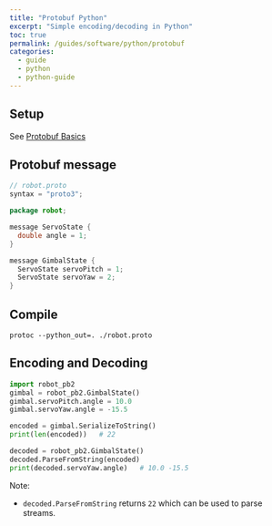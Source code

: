 ```yaml
---
title: "Protobuf Python"
excerpt: "Simple encoding/decoding in Python"
toc: true
permalink: /guides/software/python/protobuf
categories:
  - guide
  - python
  - python-guide
---
```


## Setup

See [Protobuf Basics](/guides/software/protobuf)

## Protobuf message

```java
// robot.proto
syntax = "proto3";

package robot;

message ServoState {
  double angle = 1;
}

message GimbalState {
  ServoState servoPitch = 1;
  ServoState servoYaw = 2;
}
```

## Compile

```
protoc --python_out=. ./robot.proto
```

## Encoding and Decoding

```py
import robot_pb2
gimbal = robot_pb2.GimbalState()
gimbal.servoPitch.angle = 10.0
gimbal.servoYaw.angle = -15.5

encoded = gimbal.SerializeToString()
print(len(encoded))   # 22

decoded = robot_pb2.GimbalState()
decoded.ParseFromString(encoded)
print(decoded.servoYaw.angle)   # 10.0 -15.5
```

Note:
* `decoded.ParseFromString` returns `22` which can be used to parse streams.
